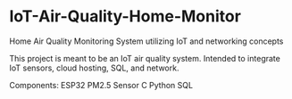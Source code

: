 # IoT-Air-Quality-Home-Monitor
Home Air Quality Monitoring System utilizing IoT and networking concepts

This project is meant to be an IoT air quality system. Intended to integrate IoT sensors, cloud hosting, SQL, and network.

Components:
ESP32
PM2.5 Sensor
C
Python
SQL

